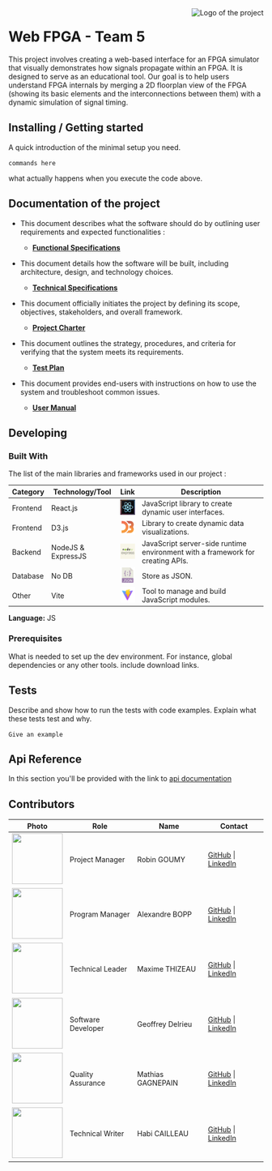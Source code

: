 <img src="./images/logo.sample.png" alt="Logo of the project" align="right">

# Web FPGA - Team 5

This project involves creating a web-based interface for an FPGA simulator that visually demonstrates how signals propagate within an FPGA. It is designed to serve as an educational tool. Our goal is to help users understand FPGA internals by merging a 2D floorplan view of the FPGA (showing its basic elements and the interconnections between them) with a dynamic simulation of signal timing.

## Installing / Getting started

A quick introduction of the minimal setup you need. 

```shell
commands here
```

what actually happens when you execute the code above.

## Documentation of the project

- This document describes what the software should do by outlining user requirements and expected functionalities :
  - **[Functional Specifications](documents/functional/functionalSpecifications.md)**

- This document details how the software will be built, including architecture, design, and technology choices.
  - **[Technical Specifications](documents/technical/technicalSpecifications.md)**
  
- This document officially initiates the project by defining its scope, objectives, stakeholders, and overall framework.
  - **[Project Charter](documents/management/projectCharter.md)**
  
- This document outlines the strategy, procedures, and criteria for verifying that the system meets its requirements.
  - **[Test Plan](documents/qualityAssurance/testPlan.md)**
  
- This document provides end-users with instructions on how to use the system and troubleshoot common issues.
  - **[User Manual](documents/manual/userManual.md)**

## Developing

### Built With

The list of the main libraries and frameworks used in our project :

| **Category** | **Technology/Tool** | **Link**                                                                                  | **Description**                                                                |
| ------------ | ------------------- | ----------------------------------------------------------------------------------------- | ------------------------------------------------------------------------------ |
| Frontend     | React.js            | [<img src="./images/react.jpeg" width="30" height="30">](https://react.dev)               | JavaScript library to create dynamic user interfaces.                          |
| Frontend     | D3.js               | [<img src="./images/d3.png" width="30" height="30">](https://d3js.org)                    | Library to create dynamic data visualizations.                                 |
| Backend      | NodeJS & ExpressJS  | [<img src="./images/nodeJS.jpg" width="30" height="30">](https://nodejs.org)              | JavaScript server-side runtime environment with a framework for creating APIs. |
| Database     | No DB               | [<img src="./images/json.png" width="30" height="30">](https://www.json.org/json-en.html) | Store as JSON.                                                                 |
| Other        | Vite                | [<img src="./images/vite.png" width="30" height="30">](https://vitejs.dev)                | Tool to manage and build JavaScript modules.                                   |

**Language:** JS


### Prerequisites
What is needed to set up the dev environment. For instance, global dependencies or any other tools. include download links.

## Tests

Describe and show how to run the tests with code examples.
Explain what these tests test and why.

```shell
Give an example
```

## Api Reference

In this section you'll be provided with the link to [api documentation](here)

## Contributors


| Photo                                                                                      | Role               | Name              | Contact                                                                                                            |
| ------------------------------------------------------------------------------------------ | ------------------ | ----------------- | ------------------------------------------------------------------------------------------------------------------ |
| <img src="https://avatars.githubusercontent.com/u/182214449?v=4" width="100" height="100"> | Project Manager    | Robin GOUMY       | [GitHub](https://github.com/RobinGOUMY) \| [LinkedIn](https://www.linkedin.com/in/robin-goumy-66452832a/)          |
| <img src="https://avatars.githubusercontent.com/u/123485791?v=4" width="100" height="100"> | Program Manager    | Alexandre BOPP    | [GitHub](https://github.com/Boppalex) \| [LinkedIn](https://www.linkedin.com/in/alexandre-bopp-682a97250/)         |
| <img src="https://avatars.githubusercontent.com/u/145995586?v=4" width="100" height="100"> | Technical Leader   | Maxime THIZEAU    | [GitHub](https://github.com/MaximeTAlgosup) \| [LinkedIn](https://www.linkedin.com/in/maxime-thizeau-0b311a293/)   |
| <img src="https://avatars.githubusercontent.com/u/62845771?v=4" width="100" height="100">  | Software Developer | Geoffrey Delrieu  | [GitHub](https://github.com/Z2VvZ2Vv) \| [LinkedIn](https://www.linkedin.com/in/geoffrey-delrieu-77203a353/)       |
| <img src="https://avatars.githubusercontent.com/u/145995367?v=4" width="100" height="100"> | Quality Assurance  | Mathias GAGNEPAIN | [GitHub](https://github.com/MistzSoftware) \| [LinkedIn](https://www.linkedin.com/in/mathias-gagnepain-426a131b0/) |
| <img src="https://avatars.githubusercontent.com/u/145991425?v=4" width="100" height="100"> | Technical Writer   | Habi CAILLEAU     | [GitHub](https://github.com/habicll) \| [LinkedIn](https://www.linkedin.com/in/habi-cailleau-3b72b5293/)           |

<!-- TODO -->